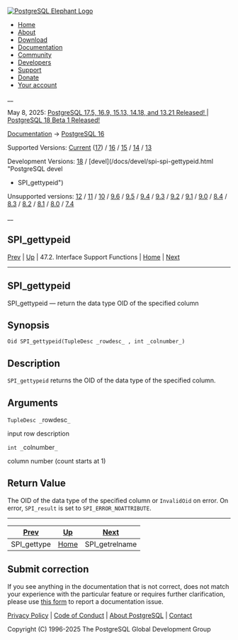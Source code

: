 [ ![PostgreSQL Elephant Logo](/media/img/about/press/elephant.png) ](/)

  * [Home](/ "Home")
  * [About](/about/ "About")
  * [Download](/download/ "Download")
  * [Documentation](/docs/ "Documentation")
  * [Community](/community/ "Community")
  * [Developers](/developer/ "Developers")
  * [Support](/support/ "Support")
  * [Donate](/about/donate/ "Donate")
  * [Your account](/account/ "Your account")

__

May 8, 2025: [ PostgreSQL 17.5, 16.9, 15.13, 14.18, and 13.21 Released! ](/about/news/postgresql-175-169-1513-1418-and-1321-released-3072/) | [ PostgreSQL 18 Beta 1 Released! ](/about/news/postgresql-18-beta-1-released-3070/)

[Documentation](/docs/ "Documentation") -> [PostgreSQL
16](/docs/16/index.html)

Supported Versions: [Current](/docs/current/spi-spi-gettypeid.html "PostgreSQL
17 - SPI_gettypeid") ([17](/docs/17/spi-spi-gettypeid.html "PostgreSQL 17 -
SPI_gettypeid")) / [16](/docs/16/spi-spi-gettypeid.html "PostgreSQL 16 -
SPI_gettypeid") / [15](/docs/15/spi-spi-gettypeid.html "PostgreSQL 15 -
SPI_gettypeid") / [14](/docs/14/spi-spi-gettypeid.html "PostgreSQL 14 -
SPI_gettypeid") / [13](/docs/13/spi-spi-gettypeid.html "PostgreSQL 13 -
SPI_gettypeid")

Development Versions: [18](/docs/18/spi-spi-gettypeid.html "PostgreSQL 18 -
SPI_gettypeid") / [devel](/docs/devel/spi-spi-gettypeid.html "PostgreSQL devel
- SPI_gettypeid")

Unsupported versions: [12](/docs/12/spi-spi-gettypeid.html "PostgreSQL 12 -
SPI_gettypeid") / [11](/docs/11/spi-spi-gettypeid.html "PostgreSQL 11 -
SPI_gettypeid") / [10](/docs/10/spi-spi-gettypeid.html "PostgreSQL 10 -
SPI_gettypeid") / [9.6](/docs/9.6/spi-spi-gettypeid.html "PostgreSQL 9.6 -
SPI_gettypeid") / [9.5](/docs/9.5/spi-spi-gettypeid.html "PostgreSQL 9.5 -
SPI_gettypeid") / [9.4](/docs/9.4/spi-spi-gettypeid.html "PostgreSQL 9.4 -
SPI_gettypeid") / [9.3](/docs/9.3/spi-spi-gettypeid.html "PostgreSQL 9.3 -
SPI_gettypeid") / [9.2](/docs/9.2/spi-spi-gettypeid.html "PostgreSQL 9.2 -
SPI_gettypeid") / [9.1](/docs/9.1/spi-spi-gettypeid.html "PostgreSQL 9.1 -
SPI_gettypeid") / [9.0](/docs/9.0/spi-spi-gettypeid.html "PostgreSQL 9.0 -
SPI_gettypeid") / [8.4](/docs/8.4/spi-spi-gettypeid.html "PostgreSQL 8.4 -
SPI_gettypeid") / [8.3](/docs/8.3/spi-spi-gettypeid.html "PostgreSQL 8.3 -
SPI_gettypeid") / [8.2](/docs/8.2/spi-spi-gettypeid.html "PostgreSQL 8.2 -
SPI_gettypeid") / [8.1](/docs/8.1/spi-spi-gettypeid.html "PostgreSQL 8.1 -
SPI_gettypeid") / [8.0](/docs/8.0/spi-spi-gettypeid.html "PostgreSQL 8.0 -
SPI_gettypeid") / [7.4](/docs/7.4/spi-spi-gettypeid.html "PostgreSQL 7.4 -
SPI_gettypeid")

__

SPI_gettypeid  
---  
[Prev](spi-spi-gettype.html "SPI_gettype")  | [Up](spi-interface-support.html "47.2. Interface Support Functions") | 47.2. Interface Support Functions | [Home](index.html "PostgreSQL 16.9 Documentation") |  [Next](spi-spi-getrelname.html "SPI_getrelname")  
  
* * *

## SPI_gettypeid

SPI_gettypeid — return the data type OID of the specified column

## Synopsis

    
    
    Oid SPI_gettypeid(TupleDesc _rowdesc_ , int _colnumber_)
    

## Description

`SPI_gettypeid` returns the OID of the data type of the specified column.

## Arguments

`TupleDesc _`rowdesc`_`

    

input row description

`int _`colnumber`_`

    

column number (count starts at 1)

## Return Value

The OID of the data type of the specified column or `InvalidOid` on error. On
error, `SPI_result` is set to `SPI_ERROR_NOATTRIBUTE`.

* * *

[Prev](spi-spi-gettype.html "SPI_gettype")  | [Up](spi-interface-support.html "47.2. Interface Support Functions") |  [Next](spi-spi-getrelname.html "SPI_getrelname")  
---|---|---  
SPI_gettype  | [Home](index.html "PostgreSQL 16.9 Documentation") |  SPI_getrelname  
  
## Submit correction

If you see anything in the documentation that is not correct, does not match
your experience with the particular feature or requires further clarification,
please use [this form](/account/comments/new/16/spi-spi-gettypeid.html/) to
report a documentation issue.

[Privacy Policy](/about/privacypolicy) | [Code of Conduct](/about/policies/coc/) | [About PostgreSQL](/about/) | [Contact](/about/contact/)  

Copyright (C) 1996-2025 The PostgreSQL Global Development Group

